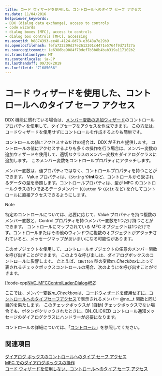 ```yaml
---
title: コード ウィザードを使用した、コントロールへのタイプ セーフ アクセス
ms.date: 11/04/2016
helpviewer_keywords:
- DDX (dialog data exchange), access to controls
- code wizards
- dialog boxes [MFC], access to controls
- dialog box controls [MFC], accessing
ms.assetid: b8874393-ee48-4124-8d78-e3648a7e29b9
ms.openlocfilehash: fefa722209d37e2612201c4471e5764f9d71f27a
ms.sourcegitcommit: 1e6386be9084f70def7b3b8b4bab319a117102b2
ms.translationtype: MT
ms.contentlocale: ja-JP
ms.lasthandoff: 09/30/2019
ms.locfileid: "71685036"
---
```

# <a name="type-safe-access-to-controls-with-code-wizards"></a>コード ウィザードを使用した、コントロールへのタイプ セーフ アクセス

DDX 機能に慣れている場合は、[メンバー変数の追加ウィザード](../ide/add-member-variable-wizard.md)のコントロールプロパティを使用して、タイプセーフなアクセスを作成できます。 この方法は、コードウィザードを使用せずにコントロールを作成するよりも簡単です。

コントロールの値にアクセスするだけの場合は、DDX がそれを提供します。 コントロールの値にアクセスするよりも多くの操作を行う場合は、メンバー変数の追加ウィザードを使用して、適切なクラスのメンバー変数をダイアログクラスに追加します。 このメンバー変数をコントロールプロパティにアタッチします。

メンバー変数は、値プロパティではなく、コントロールプロパティを持つことができます。 Value プロパティは、`CString` や**int**など、コントロールから返されるデータの型を参照します。コントロールプロパティは、型が MFC のコントロールクラスの1つであるデータメンバー (`CButton` や `CEdit` など) を介してコントロールに直接アクセスできるようにします。

> [!NOTE]
>  特定のコントロールについては、必要に応じて、Value プロパティを持つ複数のメンバー変数と、Control プロパティを持つメンバー変数を1つだけ持つことができます。 コントロールにマップされている MFC オブジェクトは1つだけです。コントロールまたはその他のウィンドウに複数のオブジェクトがアタッチされていると、メッセージマップがあいまいになる可能性があります。

このオブジェクトを使用して、コントロールオブジェクトの任意のメンバー関数を呼び出すことができます。 このような呼び出しは、ダイアログボックスのコントロールに影響します。 たとえば、`CButton` 型の変数*m_Checkbox*によって表されるチェックボックスコントロールの場合、次のようにを呼び出すことができます。

[!code-cpp[NVC_MFCControlLadenDialog#52](../mfc/codesnippet/cpp/type-safe-access-to-controls-with-code-wizards_1.cpp)]

ここでは、メンバー変数*m_Checkbox*は、[コードウィザードを使用せずに、コントロールへのタイプセーフアクセス](../mfc/type-safe-access-to-controls-without-code-wizards.md)で表示されるメンバー @no__t 関数と同じ目的を果たします。 このチェックボックスが [自動] チェックボックスでない場合でも、ボタンがクリックされたときに、BN_CLICKED コントロール通知メッセージのダイアログクラスにハンドラーが必要になります。

コントロールの詳細については、「[コントロール](../mfc/controls-mfc.md)」を参照してください。

## <a name="see-also"></a>関連項目

[ダイアログ ボックスのコントロールへのタイプ セーフ アクセス](../mfc/type-safe-access-to-controls-in-a-dialog-box.md)<br/>
[MFC でのダイアログボックスの操作](../mfc/life-cycle-of-a-dialog-box.md)<br/>
[コード ウィザードを使用しない、コントロールへのタイプ セーフ アクセス](../mfc/type-safe-access-to-controls-without-code-wizards.md)
